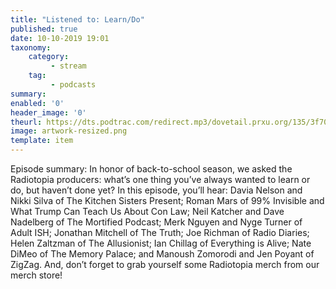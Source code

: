 ```yaml
---
title: "Listened to: Learn/Do"
published: true
date: 10-10-2019 19:01
taxonomy:
    category:
         - stream
    tag:
         - podcasts
summary:
enabled: '0'
header_image: '0'
theurl: https://dts.podtrac.com/redirect.mp3/dovetail.prxu.org/135/3f70516f-f5d4-4b69-b2d1-bdcfe0658429/17_Plus_Always_Wanted_to_Do_full.mp3
image: artwork-resized.png
template: item
---
```

 
Episode summary: In honor of back-to-school season, we asked the Radiotopia producers: what’s one thing you’ve always wanted to learn or do, but haven’t done yet? In this episode, you’ll hear: Davia Nelson and Nikki Silva of The Kitchen Sisters Present; Roman Mars of 99% Invisible and What Trump Can Teach Us About Con Law; Neil Katcher and Dave Nadelberg of The Mortified Podcast; Merk Nguyen and Nyge Turner of Adult ISH; Jonathan Mitchell of The Truth; Joe Richman of Radio Diaries; Helen Zaltzman of The Allusionist; Ian Chillag of Everything is Alive; Nate DiMeo of The Memory Palace; and Manoush Zomorodi and Jen Poyant of ZigZag. And, don’t forget to grab yourself some Radiotopia merch from our merch store!
